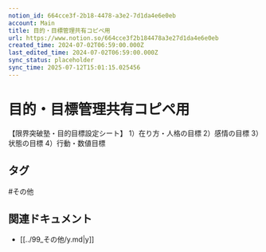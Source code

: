 ```yaml
---
notion_id: 664cce3f-2b18-4478-a3e2-7d1da4e6e0eb
account: Main
title: 目的・目標管理共有コピペ用
url: https://www.notion.so/664cce3f2b184478a3e27d1da4e6e0eb
created_time: 2024-07-02T06:59:00.000Z
last_edited_time: 2024-07-02T06:59:00.000Z
sync_status: placeholder
sync_time: 2025-07-12T15:01:15.025456
---
```

# 目的・目標管理共有コピペ用

【限界突破塾・目的目標設定シート】
1）在り方・人格の目標
2）感情の目標
3）状態の目標
4）行動・数値目標

## タグ

#その他 

## 関連ドキュメント

- [[../99_その他/y.md|y]]
